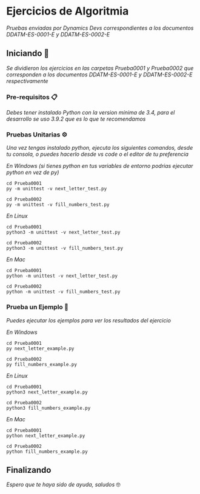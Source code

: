 # Ejercicios de Algoritmia
_Pruebas enviadas por Dynamics Devs correspondientes a los documentos DDATM-ES-0001-E y DDATM-ES-0002-E_

## Iniciando 🚀
_Se dividieron los ejercicios en las carpetas Prueba0001 y Prueba0002 que corresponden a los documentos DDATM-ES-0001-E y DDATM-ES-0002-E respectivamente_

### Pre-requisitos 📋
_Debes tener instalado Python con la version mínima de 3.4, para el desarrollo se uso 3.9.2 que es lo que te recomendamos_

### Pruebas Unitarias ⚙️
_Una vez tengas instalado python, ejecuta los siguientes comandos, desde tu consola, o puedes hacerlo desde vs code o el editor de tu preferencia_

_En Windows (si tienes python en tus variables de entorno podrias ejecutar python en vez de py)_
```
cd Prueba0001
py -m unittest -v next_letter_test.py

cd Prueba0002
py -m unittest -v fill_numbers_test.py
```
_En Linux_
```
cd Prueba0001
python3 -m unittest -v next_letter_test.py

cd Prueba0002
python3 -m unittest -v fill_numbers_test.py
```

_En Mac_
```
cd Prueba0001
python -m unittest -v next_letter_test.py

cd Prueba0002
python -m unittest -v fill_numbers_test.py
```

### Prueba un Ejemplo 🎁
_Puedes ejecutar los ejemplos para ver los resultados del ejercicio_

_En Windows_
```
cd Prueba0001
py next_letter_example.py

cd Prueba0002
py fill_numbers_example.py
```

_En Linux_
```
cd Prueba0001
python3 next_letter_example.py

cd Prueba0002
python3 fill_numbers_example.py
```

_En Mac_
```
cd Prueba0001
python next_letter_example.py

cd Prueba0002
python fill_numbers_example.py
```

## Finalizando
_Espero que te haya sido de ayuda, saludos_ 🤓